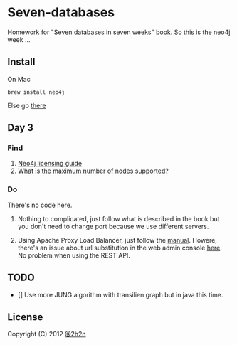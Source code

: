 # Seven-databases

Homework for "Seven databases in seven weeks" book. So this is the neo4j week ...

## Install

On Mac

    brew install neo4j

Else go [there](http://neo4j.org/download/)

## Day 3

### Find

1. [Neo4j licensing guide](http://neo4j.org/licensing-guide/)
2. [What is the maximum number of nodes supported?](http://docs.neo4j.org/chunked/stable/questions.html#idp41176464)

### Do

There's no code here.

1. Nothing to complicated, just follow what is described in the book but you don't need to change port because we use different servers.

2. Using Apache Proxy Load Balancer, just follow the [manual](http://docs.neo4j.org/chunked/stable/security-server.html#_security_in_depth). Howere, there's an issue about url substitution in the web admin console [here](https://github.com/neo4j/community/issues/581). No problem when using the REST API.


## TODO

*  [] Use more JUNG algorithm with transilien graph but in java this time.

## License

Copyright (C) 2012 [@2h2n](https://twitter.com/2h2n/)
